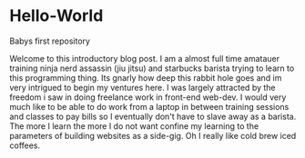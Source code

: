 # Hello-World
Babys first repository

Welcome to this introductory blog post. I am a almost full time amatauer training ninja nerd assassin (jiu jitsu) and starbucks barista trying to learn to this programming thing. Its gnarly how deep this rabbit hole goes and im very intrigued to begin my ventures here. I was largely attracted by the freedom i saw in doing freelance work in front-end web-dev. I would very much like to be able to do work from a laptop in between training sessions and classes to pay bills so I eventually don't have to slave away as a barista. The more I learn the more I do not want confine my learning to the parameters of building websites as a side-gig. Oh I really like cold brew iced coffees.
